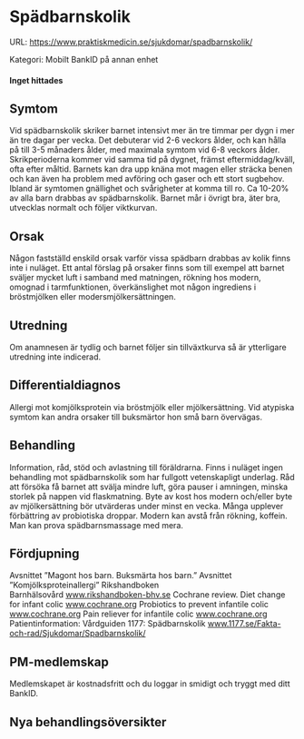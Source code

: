 # Spädbarnskolik

URL: https://www.praktiskmedicin.se/sjukdomar/spadbarnskolik/



Kategori: Mobilt BankID på annan enhet

#### Inget hittades

## Symtom

Vid spädbarnskolik skriker barnet intensivt mer än tre timmar per dygn i mer än tre dagar per vecka. Det debuterar vid 2-6 veckors ålder, och kan hålla på till 3-5 månaders ålder, med maximala symtom vid 6-8 veckors ålder. Skrikperioderna kommer vid samma tid på dygnet, främst eftermiddag/kväll, ofta efter måltid. Barnets kan dra upp knäna mot magen eller sträcka benen och kan även ha problem med avföring och gaser och ett stort sugbehov. Ibland är symtomen gnällighet och svårigheter at komma till ro.
Ca 10-20% av alla barn drabbas av spädbarnskolik.
Barnet mår i övrigt bra, äter bra, utvecklas normalt och följer viktkurvan.

## Orsak

Någon fastställd enskild orsak varför vissa spädbarn drabbas av kolik finns inte i nuläget. Ett antal förslag på orsaker finns som till exempel att barnet sväljer mycket luft i samband med matningen, rökning hos modern, omognad i tarmfunktionen, överkänslighet mot någon ingrediens i bröstmjölken eller modersmjölkersättningen.

## Utredning

Om anamnesen är tydlig och barnet följer sin tillväxtkurva så är ytterligare utredning inte indicerad.

## Differentialdiagnos

Allergi mot komjölksprotein via bröstmjölk eller mjölkersättning.
Vid atypiska symtom kan andra orsaker till buksmärtor hon små barn övervägas.

## Behandling

Information, råd, stöd och avlastning till föräldrarna.
Finns i nuläget ingen behandling mot spädbarnskolik som har fullgott vetenskapligt underlag.
Råd att försöka få barnet att svälja mindre luft, göra pauser i amningen, minska storlek på nappen vid flaskmatning.
Byte av kost hos modern och/eller byte av mjölkersättning bör utvärderas under minst en vecka. Många upplever förbättring av probiotiska droppar.
Modern kan avstå från rökning, koffein. Man kan prova spädbarnsmassage med mera.

## Fördjupning

Avsnittet ”Magont hos barn. Buksmärta hos barn.”
Avsnittet ”Komjölksproteinallergi”
Rikshandboken Barnhälsovård www.rikshandboken-bhv.se
Cochrane review. Diet change for infant colic www.cochrane.org Probiotics to prevent infantile colic www.cochrane.org Pain reliever for infantile colic www.cochrane.org
Patientinformation: Vårdguiden 1177: Spädbarnskolik www.1177.se/Fakta-och-rad/Sjukdomar/Spadbarnskolik/

## PM-medlemskap

Medlemskapet är kostnadsfritt och du loggar in smidigt och tryggt med ditt BankID.

## Nya behandlingsöversikter

